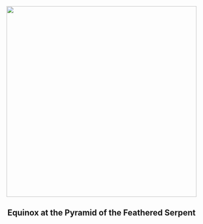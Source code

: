 
<p align="center"><img src="https://apod.nasa.gov/apod/image/2303/MayanMilkyWay_Fernandez_1080.jpg" width="500" height="500"></p>
<h2 align="center"> Equinox at the Pyramid of the Feathered Serpent </h2>
